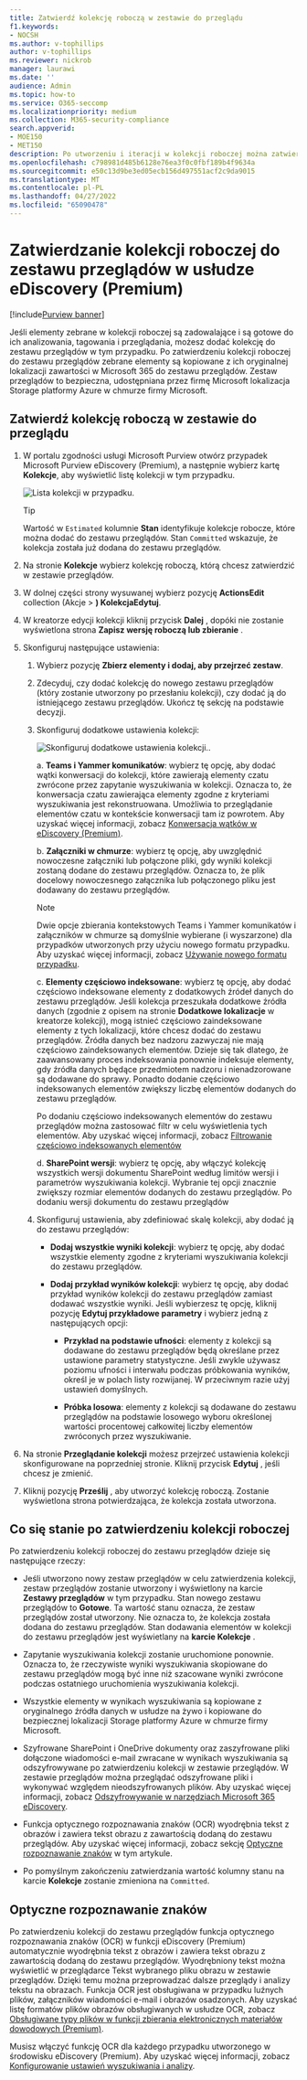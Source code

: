 ```yaml
---
title: Zatwierdź kolekcję roboczą w zestawie do przeglądu
f1.keywords:
- NOCSH
ms.author: v-tophillips
author: v-tophillips
ms.reviewer: nickrob
manager: laurawi
ms.date: ''
audience: Admin
ms.topic: how-to
ms.service: O365-seccomp
ms.localizationpriority: medium
ms.collection: M365-security-compliance
search.appverid:
- MOE150
- MET150
description: Po utworzeniu i iteracji w kolekcji roboczej można zatwierdzić ją w zestawie przeglądów. Po zatwierdzeniu kolekcji roboczej zebrane elementy są dodawane do zestawu przeglądów w tym przypadku. Gdy zebrane elementy znajdują się w zestawie przeglądów, można je analizować, przeglądać i eksportować.
ms.openlocfilehash: c798981d485b6128e76ea3f0c0fbf189b4f9634a
ms.sourcegitcommit: e50c13d9be3ed05ecb156d497551acf2c9da9015
ms.translationtype: MT
ms.contentlocale: pl-PL
ms.lasthandoff: 04/27/2022
ms.locfileid: "65090478"
---
```

# <a name="commit-a-draft-collection-to-a-review-set-in-ediscovery-premium"></a>Zatwierdzanie kolekcji roboczej do zestawu przeglądów w usłudze eDiscovery (Premium)

[!include[Purview banner](../includes/purview-rebrand-banner.md)]

Jeśli elementy zebrane w kolekcji roboczej są zadowalające i są gotowe do ich analizowania, tagowania i przeglądania, możesz dodać kolekcję do zestawu przeglądów w tym przypadku. Po zatwierdzeniu kolekcji roboczej do zestawu przeglądów zebrane elementy są kopiowane z ich oryginalnej lokalizacji zawartości w Microsoft 365 do zestawu przeglądów. Zestaw przeglądów to bezpieczna, udostępniana przez firmę Microsoft lokalizacja Storage platformy Azure w chmurze firmy Microsoft.

## <a name="commit-a-draft-collection-to-a-review-set"></a>Zatwierdź kolekcję roboczą w zestawie do przeglądu

1. W portalu zgodności usługi Microsoft Purview otwórz przypadek Microsoft Purview eDiscovery (Premium), a następnie wybierz kartę **Kolekcje**, aby wyświetlić listę kolekcji w tym przypadku.

   ![Lista kolekcji w przypadku.](../media/CommitDraftCollections1.png)

   > [!TIP]
   > Wartość w `Estimated` kolumnie **Stan** identyfikuje kolekcje robocze, które można dodać do zestawu przeglądów. Stan `Committed` wskazuje, że kolekcja została już dodana do zestawu przeglądów.

2. Na stronie **Kolekcje** wybierz kolekcję roboczą, którą chcesz zatwierdzić w zestawie przeglądów.

3. W dolnej części strony wysuwanej wybierz pozycję **ActionsEdit** collection (Akcje > **) KolekcjaEdytuj**.

4. W kreatorze edycji kolekcji kliknij przycisk **Dalej** , dopóki nie zostanie wyświetlona strona **Zapisz wersję roboczą lub zbieranie** .

5. Skonfiguruj następujące ustawienia:

   1. Wybierz pozycję **Zbierz elementy i dodaj, aby przejrzeć zestaw**.

   2. Zdecyduj, czy dodać kolekcję do nowego zestawu przeglądów (który zostanie utworzony po przesłaniu kolekcji), czy dodać ją do istniejącego zestawu przeglądów. Ukończ tę sekcję na podstawie decyzji.

   3. Skonfiguruj dodatkowe ustawienia kolekcji:

      ![Skonfiguruj dodatkowe ustawienia kolekcji.](../media/AeDAdditionalCollectionSettings.png).

       a. **Teams i Yammer komunikatów**: wybierz tę opcję, aby dodać wątki konwersacji do kolekcji, które zawierają elementy czatu zwrócone przez zapytanie wyszukiwania w kolekcji. Oznacza to, że konwersacja czatu zawierająca elementy zgodne z kryteriami wyszukiwania jest rekonstruowana. Umożliwia to przeglądanie elementów czatu w kontekście konwersacji tam iz powrotem. Aby uzyskać więcej informacji, zobacz [Konwersacja wątków w eDiscovery (Premium)](conversation-review-sets.md).

       b. **Załączniki w chmurze**: wybierz tę opcję, aby uwzględnić nowoczesne załączniki lub połączone pliki, gdy wyniki kolekcji zostaną dodane do zestawu przeglądów. Oznacza to, że plik docelowy nowoczesnego załącznika lub połączonego pliku jest dodawany do zestawu przeglądów.

       > [!NOTE]
       > Dwie opcje zbierania kontekstowych Teams i Yammer komunikatów i załączników w chmurze są domyślnie wybierane (i wyszarzone) dla przypadków utworzonych przy użyciu nowego formatu przypadku. Aby uzyskać więcej informacji, zobacz [Używanie nowego formatu przypadku](advanced-ediscovery-new-case-format.md).

       c. **Elementy częściowo indeksowane**: wybierz tę opcję, aby dodać częściowo indeksowane elementy z dodatkowych źródeł danych do zestawu przeglądów. Jeśli kolekcja przeszukała dodatkowe źródła danych (zgodnie z opisem na stronie **Dodatkowe lokalizacje** w kreatorze kolekcji), mogą istnieć częściowo zaindeksowane elementy z tych lokalizacji, które chcesz dodać do zestawu przeglądów. Źródła danych bez nadzoru zazwyczaj nie mają częściowo zaindeksowanych elementów. Dzieje się tak dlatego, że zaawansowany proces indeksowania ponownie indeksuje elementy, gdy źródła danych będące przedmiotem nadzoru i nienadzorowane są dodawane do sprawy. Ponadto dodanie częściowo indeksowanych elementów zwiększy liczbę elementów dodanych do zestawu przeglądów. <p> Po dodaniu częściowo indeksowanych elementów do zestawu przeglądów można zastosować filtr w celu wyświetlenia tych elementów. Aby uzyskać więcej informacji, zobacz [Filtrowanie częściowo indeksowanych elementów](review-set-search.md#filter-partially-indexed-items)

      d. **SharePoint wersji**: wybierz tę opcję, aby włączyć kolekcję wszystkich wersji dokumentu SharePoint według limitów wersji i parametrów wyszukiwania kolekcji. Wybranie tej opcji znacznie zwiększy rozmiar elementów dodanych do zestawu przeglądów. Po dodaniu wersji dokumentu do zestawu przeglądów 

   4. Skonfiguruj ustawienia, aby zdefiniować skalę kolekcji, aby dodać ją do zestawu przeglądów:

      - **Dodaj wszystkie wyniki kolekcji**: wybierz tę opcję, aby dodać wszystkie elementy zgodne z kryteriami wyszukiwania kolekcji do zestawu przeglądów.

      - **Dodaj przykład wyników kolekcji**: wybierz tę opcję, aby dodać przykład wyników kolekcji do zestawu przeglądów zamiast dodawać wszystkie wyniki. Jeśli wybierzesz tę opcję, kliknij pozycję **Edytuj przykładowe parametry** i wybierz jedną z następujących opcji:

         - **Przykład na podstawie ufności**: elementy z kolekcji są dodawane do zestawu przeglądów będą określane przez ustawione parametry statystyczne. Jeśli zwykle używasz poziomu ufności i interwału podczas próbkowania wyników, określ je w polach listy rozwijanej. W przeciwnym razie użyj ustawień domyślnych.

         - **Próbka losowa**: elementy z kolekcji są dodawane do zestawu przeglądów na podstawie losowego wyboru określonej wartości procentowej całkowitej liczby elementów zwróconych przez wyszukiwanie.

6. Na stronie **Przeglądanie kolekcji** możesz przejrzeć ustawienia kolekcji skonfigurowane na poprzedniej stronie. Kliknij przycisk **Edytuj** , jeśli chcesz je zmienić.

7. Kliknij pozycję **Prześlij** , aby utworzyć kolekcję roboczą. Zostanie wyświetlona strona potwierdzająca, że kolekcja została utworzona.

## <a name="what-happens-after-you-commit-a-draft-collection"></a>Co się stanie po zatwierdzeniu kolekcji roboczej

Po zatwierdzeniu kolekcji roboczej do zestawu przeglądów dzieje się następujące rzeczy:

- Jeśli utworzono nowy zestaw przeglądów w celu zatwierdzenia kolekcji, zestaw przeglądów zostanie utworzony i wyświetlony na karcie **Zestawy przeglądów** w tym przypadku. Stan nowego zestawu przeglądów to **Gotowe**. Ta wartość stanu oznacza, że zestaw przeglądów został utworzony. Nie oznacza to, że kolekcja została dodana do zestawu przeglądów. Stan dodawania elementów w kolekcji do zestawu przeglądów jest wyświetlany na **karcie Kolekcje** .

- Zapytanie wyszukiwania kolekcji zostanie uruchomione ponownie. Oznacza to, że rzeczywiste wyniki wyszukiwania skopiowane do zestawu przeglądów mogą być inne niż szacowane wyniki zwrócone podczas ostatniego uruchomienia wyszukiwania kolekcji.

- Wszystkie elementy w wynikach wyszukiwania są kopiowane z oryginalnego źródła danych w usłudze na żywo i kopiowane do bezpiecznej lokalizacji Storage platformy Azure w chmurze firmy Microsoft.

- Szyfrowane SharePoint i OneDrive dokumenty oraz zaszyfrowane pliki dołączone wiadomości e-mail zwracane w wynikach wyszukiwania są odszyfrowywane po zatwierdzeniu kolekcji w zestawie przeglądów. W zestawie przeglądów można przeglądać odszyfrowane pliki i wykonywać względem nieodszyfrowanych plików. Aby uzyskać więcej informacji, zobacz [Odszyfrowywanie w narzędziach Microsoft 365 eDiscovery](ediscovery-decryption.md).

- Funkcja optycznego rozpoznawania znaków (OCR) wyodrębnia tekst z obrazów i zawiera tekst obrazu z zawartością dodaną do zestawu przeglądów. Aby uzyskać więcej informacji, zobacz sekcję [Optyczne rozpoznawanie znaków](#optical-character-recognition) w tym artykule.

- Po pomyślnym zakończeniu zatwierdzania wartość kolumny stanu na karcie **Kolekcje** zostanie zmieniona na `Committed`.

## <a name="optical-character-recognition"></a>Optyczne rozpoznawanie znaków

Po zatwierdzeniu kolekcji do zestawu przeglądów funkcja optycznego rozpoznawania znaków (OCR) w funkcji eDiscovery (Premium) automatycznie wyodrębnia tekst z obrazów i zawiera tekst obrazu z zawartością dodaną do zestawu przeglądów. Wyodrębniony tekst można wyświetlić w przeglądarce Tekst wybranego pliku obrazu w zestawie przeglądów. Dzięki temu można przeprowadzać dalsze przeglądy i analizy tekstu na obrazach. Funkcja OCR jest obsługiwana w przypadku luźnych plików, załączników wiadomości e-mail i obrazów osadzonych. Aby uzyskać listę formatów plików obrazów obsługiwanych w usłudze OCR, zobacz [Obsługiwane typy plików w funkcji zbierania elektronicznych materiałów dowodowych (Premium)](supported-filetypes-ediscovery20.md#image).

Musisz włączyć funkcję OCR dla każdego przypadku utworzonego w środowisku eDiscovery (Premium). Aby uzyskać więcej informacji, zobacz [Konfigurowanie ustawień wyszukiwania i analizy](configure-search-and-analytics-settings-in-advanced-ediscovery.md#optical-character-recognition-ocr).
